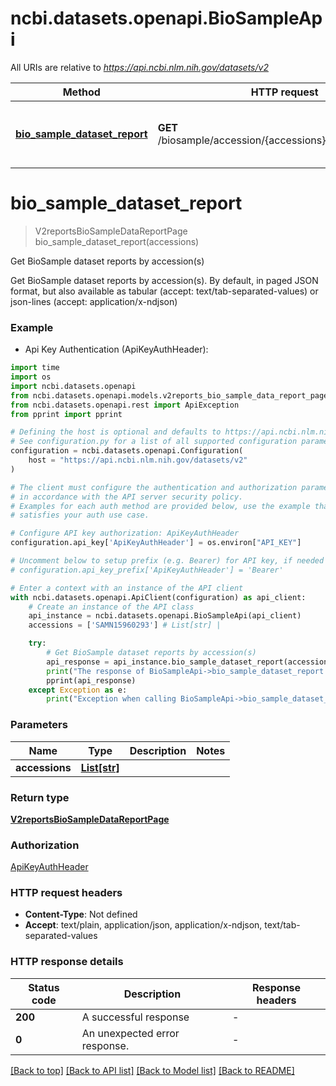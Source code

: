 # ncbi.datasets.openapi.BioSampleApi

All URIs are relative to *https://api.ncbi.nlm.nih.gov/datasets/v2*

Method | HTTP request | Description
------------- | ------------- | -------------
[**bio_sample_dataset_report**](BioSampleApi.md#bio_sample_dataset_report) | **GET** /biosample/accession/{accessions}/biosample_report | Get BioSample dataset reports by accession(s)


# **bio_sample_dataset_report**
> V2reportsBioSampleDataReportPage bio_sample_dataset_report(accessions)

Get BioSample dataset reports by accession(s)

Get BioSample dataset reports by accession(s).  By default, in paged JSON format, but also available as tabular (accept: text/tab-separated-values) or json-lines (accept: application/x-ndjson)

### Example

* Api Key Authentication (ApiKeyAuthHeader):

```python
import time
import os
import ncbi.datasets.openapi
from ncbi.datasets.openapi.models.v2reports_bio_sample_data_report_page import V2reportsBioSampleDataReportPage
from ncbi.datasets.openapi.rest import ApiException
from pprint import pprint

# Defining the host is optional and defaults to https://api.ncbi.nlm.nih.gov/datasets/v2
# See configuration.py for a list of all supported configuration parameters.
configuration = ncbi.datasets.openapi.Configuration(
    host = "https://api.ncbi.nlm.nih.gov/datasets/v2"
)

# The client must configure the authentication and authorization parameters
# in accordance with the API server security policy.
# Examples for each auth method are provided below, use the example that
# satisfies your auth use case.

# Configure API key authorization: ApiKeyAuthHeader
configuration.api_key['ApiKeyAuthHeader'] = os.environ["API_KEY"]

# Uncomment below to setup prefix (e.g. Bearer) for API key, if needed
# configuration.api_key_prefix['ApiKeyAuthHeader'] = 'Bearer'

# Enter a context with an instance of the API client
with ncbi.datasets.openapi.ApiClient(configuration) as api_client:
    # Create an instance of the API class
    api_instance = ncbi.datasets.openapi.BioSampleApi(api_client)
    accessions = ['SAMN15960293'] # List[str] | 

    try:
        # Get BioSample dataset reports by accession(s)
        api_response = api_instance.bio_sample_dataset_report(accessions)
        print("The response of BioSampleApi->bio_sample_dataset_report:\n")
        pprint(api_response)
    except Exception as e:
        print("Exception when calling BioSampleApi->bio_sample_dataset_report: %s\n" % e)
```



### Parameters


Name | Type | Description  | Notes
------------- | ------------- | ------------- | -------------
 **accessions** | [**List[str]**](str.md)|  | 

### Return type

[**V2reportsBioSampleDataReportPage**](V2reportsBioSampleDataReportPage.md)

### Authorization

[ApiKeyAuthHeader](../README.md#ApiKeyAuthHeader)

### HTTP request headers

 - **Content-Type**: Not defined
 - **Accept**: text/plain, application/json, application/x-ndjson, text/tab-separated-values

### HTTP response details

| Status code | Description | Response headers |
|-------------|-------------|------------------|
**200** | A successful response |  -  |
**0** | An unexpected error response. |  -  |

[[Back to top]](#) [[Back to API list]](../README.md#documentation-for-api-endpoints) [[Back to Model list]](../README.md#documentation-for-models) [[Back to README]](../README.md)


